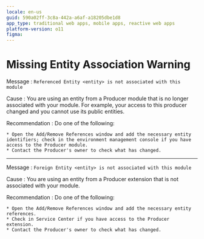 ```yaml
---
locale: en-us
guid: 590a02ff-3c8a-442a-a6af-a18205dbe1d8
app_type: traditional web apps, mobile apps, reactive web apps
platform-version: o11
figma:
---
```


# Missing Entity Association Warning

Message
:   `Referenced Entity <entity> is not associated with this module`

Cause
:   You are using an entity from a Producer module that is no longer associated with your module. For example, your access to this producer changed and you cannot use its public entities.

Recommendation
:   Do one of the following:

    * Open the Add/Remove References window and add the necessary entity identifiers; check in the environment management console if you have access to the Producer module.
    * Contact the Producer's owner to check what has changed.

---

Message
:   `Foreign Entity <entity> is not associated with this module`

Cause
:   You are using an entity from a Producer extension that is not associated with your module.

Recommendation
:   Do one of the following:

    * Open the Add/Remove References window and add the necessary entity references.
    * Check in Service Center if you have access to the Producer extension.
    * Contact the Producer's owner to check what has changed.
  